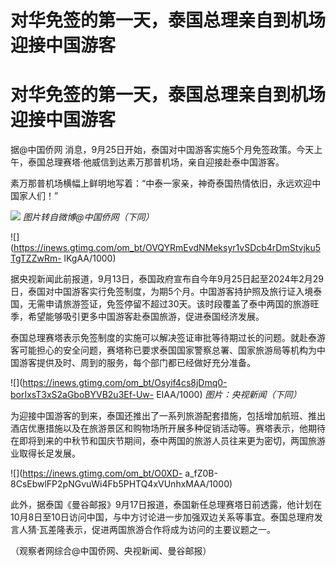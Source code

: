 # 对华免签的第一天，泰国总理亲自到机场迎接中国游客

# 对华免签的第一天，泰国总理亲自到机场迎接中国游客

据@中国侨网 消息，9月25日开始，泰国对中国游客实施5个月免签政策。今天上午，泰国总理赛塔·他威信到达素万那普机场，亲自迎接赴泰中国游客。

素万那普机场横幅上鲜明地写着：“中泰一家亲，神奇泰国热情依旧，永远欢迎中国家人们！”

![](https://inews.gtimg.com/om_bt/O_sgrImPHKLyhIP0OOw8ClxhLlT4LI00ysNR9mbfx82aMAA/1000)
_图片转自微博@中国侨网（下同）_

![](https://inews.gtimg.com/om_bt/OVQYRmEvdNMeksyr1vSDcb4rDmStvjku5TgTZZwRm-
lKgAA/1000)

据央视新闻此前报道，9月13日，泰国政府宣布自今年9月25日起至2024年2月29日，泰国对中国游客实行免签制度，为期5个月。中国游客持护照及旅行证入境泰国，无需申请旅游签证，免签停留不超过30天。该时段覆盖了泰中两国的旅游旺季，希望能够吸引更多中国游客赴泰国旅游，促进泰国经济发展。

泰国总理赛塔表示免签制度的实施可以解决签证审批等待期过长的问题。就赴泰游客可能担心的安全问题，赛塔称已要求泰国国家警察总署、国家旅游局等机构为中国游客提供及时、周到的服务，每个部门都已经做好充分准备。

![](https://inews.gtimg.com/om_bt/Osyif4cs8jDmq0-borIxsT3xS2aGboBYVB2u3Ef-Uw-
EIAA/1000) _图片：央视新闻（下同）_

为迎接中国游客的到来，泰国还推出了一系列旅游配套措施，包括增加航班、推出酒店优惠措施以及在旅游景区和购物场所开展多种促销活动等。赛塔表示，他期待在即将到来的中秋节和国庆节期间，泰中两国的旅游人员往来更为密切，两国旅游业取得长足发展。

![](https://inews.gtimg.com/om_bt/O0XD-
a_fZ0B-8CsEbwlFP2pNGvuWi4Fb5PHTQ4xVUnhxMAA/1000)

此外，据泰国《曼谷邮报》9月17日报道，泰国新任总理赛塔日前透露，他计划在10月8日至10日访问中国，与中方讨论进一步加强双边关系等事宜。泰国总理府发言人猜·瓦差隆表示，促进两国旅游合作将成为访问的主要议题之一。

（观察者网综合@中国侨网、央视新闻、曼谷邮报）


